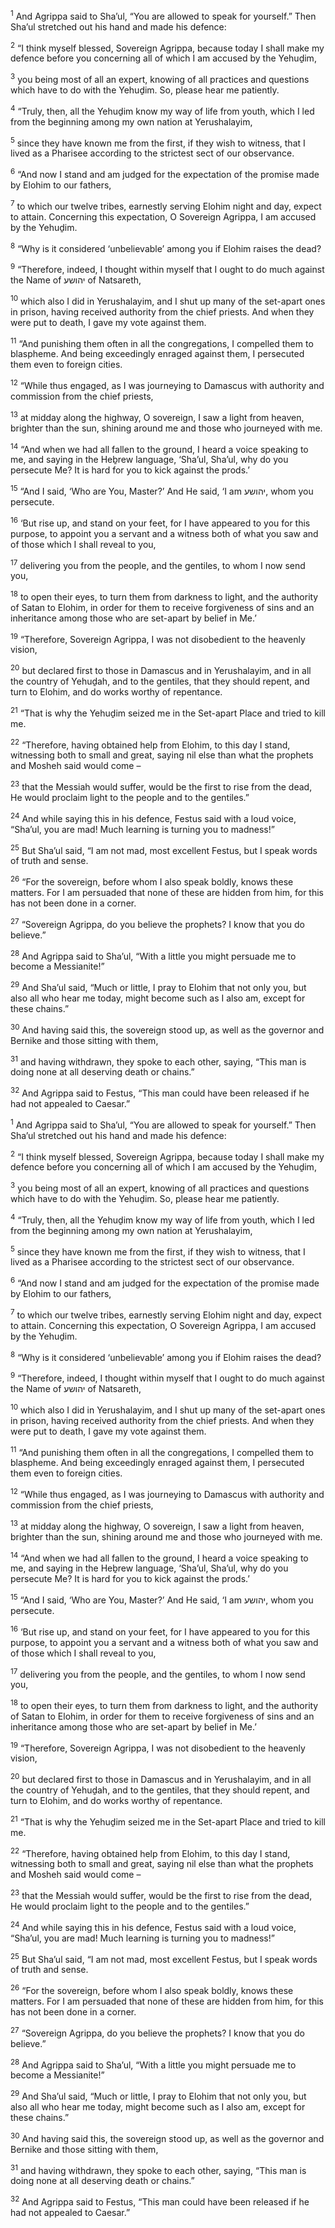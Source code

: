 <sup>1</sup> And Agrippa said to Sha’ul, “You are allowed to speak for yourself.” Then Sha’ul stretched out his hand and made his defence:

<sup>2</sup> “I think myself blessed, Sovereign Agrippa, because today I shall make my defence before you concerning all of which I am accused by the Yehuḏim,

<sup>3</sup> you being most of all an expert, knowing of all practices and questions which have to do with the Yehuḏim. So, please hear me patiently.

<sup>4</sup> “Truly, then, all the Yehuḏim know my way of life from youth, which I led from the beginning among my own nation at Yerushalayim,

<sup>5</sup> since they have known me from the first, if they wish to witness, that I lived as a Pharisee according to the strictest sect of our observance.

<sup>6</sup> “And now I stand and am judged for the expectation of the promise made by Elohim to our fathers,

<sup>7</sup> to which our twelve tribes, earnestly serving Elohim night and day, expect to attain. Concerning this expectation, O Sovereign Agrippa, I am accused by the Yehuḏim.

<sup>8</sup> “Why is it considered ‘unbelievable’ among you if Elohim raises the dead?

<sup>9</sup> “Therefore, indeed, I thought within myself that I ought to do much against the Name of יהושע of Natsareth,

<sup>10</sup> which also I did in Yerushalayim, and I shut up many of the set-apart ones in prison, having received authority from the chief priests. And when they were put to death, I gave my vote against them.

<sup>11</sup> “And punishing them often in all the congregations, I compelled them to blaspheme. And being exceedingly enraged against them, I persecuted them even to foreign cities.

<sup>12</sup> “While thus engaged, as I was journeying to Damascus with authority and commission from the chief priests,

<sup>13</sup> at midday along the highway, O sovereign, I saw a light from heaven, brighter than the sun, shining around me and those who journeyed with me.

<sup>14</sup> “And when we had all fallen to the ground, I heard a voice speaking to me, and saying in the Heḇrew language, ‘Sha’ul, Sha’ul, why do you persecute Me? It is hard for you to kick against the prods.’

<sup>15</sup> “And I said, ‘Who are You, Master?’ And He said, ‘I am יהושע, whom you persecute.

<sup>16</sup> ‘But rise up, and stand on your feet, for I have appeared to you for this purpose, to appoint you a servant and a witness both of what you saw and of those which I shall reveal to you,

<sup>17</sup> delivering you from the people, and the gentiles, to whom I now send you,

<sup>18</sup> to open their eyes, to turn them from darkness to light, and the authority of Satan to Elohim, in order for them to receive forgiveness of sins and an inheritance among those who are set-apart by belief in Me.’

<sup>19</sup> “Therefore, Sovereign Agrippa, I was not disobedient to the heavenly vision,

<sup>20</sup> but declared first to those in Damascus and in Yerushalayim, and in all the country of Yehuḏah, and to the gentiles, that they should repent, and turn to Elohim, and do works worthy of repentance.

<sup>21</sup> “That is why the Yehuḏim seized me in the Set-apart Place and tried to kill me.

<sup>22</sup> “Therefore, having obtained help from Elohim, to this day I stand, witnessing both to small and great, saying nil else than what the prophets and Mosheh said would come –

<sup>23</sup> that the Messiah would suffer, would be the first to rise from the dead, He would proclaim light to the people and to the gentiles.”

<sup>24</sup> And while saying this in his defence, Festus said with a loud voice, “Sha’ul, you are mad! Much learning is turning you to madness!”

<sup>25</sup> But Sha’ul said, “I am not mad, most excellent Festus, but I speak words of truth and sense.

<sup>26</sup> “For the sovereign, before whom I also speak boldly, knows these matters. For I am persuaded that none of these are hidden from him, for this has not been done in a corner.

<sup>27</sup> “Sovereign Agrippa, do you believe the prophets? I know that you do believe.”

<sup>28</sup> And Agrippa said to Sha’ul, “With a little you might persuade me to become a Messianite!”

<sup>29</sup> And Sha’ul said, “Much or little, I pray to Elohim that not only you, but also all who hear me today, might become such as I also am, except for these chains.”

<sup>30</sup> And having said this, the sovereign stood up, as well as the governor and Bernike and those sitting with them,

<sup>31</sup> and having withdrawn, they spoke to each other, saying, “This man is doing none at all deserving death or chains.”

<sup>32</sup> And Agrippa said to Festus, “This man could have been released if he had not appealed to Caesar.”

<sup>1</sup> And Agrippa said to Sha’ul, “You are allowed to speak for yourself.” Then Sha’ul stretched out his hand and made his defence:

<sup>2</sup> “I think myself blessed, Sovereign Agrippa, because today I shall make my defence before you concerning all of which I am accused by the Yehuḏim,

<sup>3</sup> you being most of all an expert, knowing of all practices and questions which have to do with the Yehuḏim. So, please hear me patiently.

<sup>4</sup> “Truly, then, all the Yehuḏim know my way of life from youth, which I led from the beginning among my own nation at Yerushalayim,

<sup>5</sup> since they have known me from the first, if they wish to witness, that I lived as a Pharisee according to the strictest sect of our observance.

<sup>6</sup> “And now I stand and am judged for the expectation of the promise made by Elohim to our fathers,

<sup>7</sup> to which our twelve tribes, earnestly serving Elohim night and day, expect to attain. Concerning this expectation, O Sovereign Agrippa, I am accused by the Yehuḏim.

<sup>8</sup> “Why is it considered ‘unbelievable’ among you if Elohim raises the dead?

<sup>9</sup> “Therefore, indeed, I thought within myself that I ought to do much against the Name of יהושע of Natsareth,

<sup>10</sup> which also I did in Yerushalayim, and I shut up many of the set-apart ones in prison, having received authority from the chief priests. And when they were put to death, I gave my vote against them.

<sup>11</sup> “And punishing them often in all the congregations, I compelled them to blaspheme. And being exceedingly enraged against them, I persecuted them even to foreign cities.

<sup>12</sup> “While thus engaged, as I was journeying to Damascus with authority and commission from the chief priests,

<sup>13</sup> at midday along the highway, O sovereign, I saw a light from heaven, brighter than the sun, shining around me and those who journeyed with me.

<sup>14</sup> “And when we had all fallen to the ground, I heard a voice speaking to me, and saying in the Heḇrew language, ‘Sha’ul, Sha’ul, why do you persecute Me? It is hard for you to kick against the prods.’

<sup>15</sup> “And I said, ‘Who are You, Master?’ And He said, ‘I am יהושע, whom you persecute.

<sup>16</sup> ‘But rise up, and stand on your feet, for I have appeared to you for this purpose, to appoint you a servant and a witness both of what you saw and of those which I shall reveal to you,

<sup>17</sup> delivering you from the people, and the gentiles, to whom I now send you,

<sup>18</sup> to open their eyes, to turn them from darkness to light, and the authority of Satan to Elohim, in order for them to receive forgiveness of sins and an inheritance among those who are set-apart by belief in Me.’

<sup>19</sup> “Therefore, Sovereign Agrippa, I was not disobedient to the heavenly vision,

<sup>20</sup> but declared first to those in Damascus and in Yerushalayim, and in all the country of Yehuḏah, and to the gentiles, that they should repent, and turn to Elohim, and do works worthy of repentance.

<sup>21</sup> “That is why the Yehuḏim seized me in the Set-apart Place and tried to kill me.

<sup>22</sup> “Therefore, having obtained help from Elohim, to this day I stand, witnessing both to small and great, saying nil else than what the prophets and Mosheh said would come –

<sup>23</sup> that the Messiah would suffer, would be the first to rise from the dead, He would proclaim light to the people and to the gentiles.”

<sup>24</sup> And while saying this in his defence, Festus said with a loud voice, “Sha’ul, you are mad! Much learning is turning you to madness!”

<sup>25</sup> But Sha’ul said, “I am not mad, most excellent Festus, but I speak words of truth and sense.

<sup>26</sup> “For the sovereign, before whom I also speak boldly, knows these matters. For I am persuaded that none of these are hidden from him, for this has not been done in a corner.

<sup>27</sup> “Sovereign Agrippa, do you believe the prophets? I know that you do believe.”

<sup>28</sup> And Agrippa said to Sha’ul, “With a little you might persuade me to become a Messianite!”

<sup>29</sup> And Sha’ul said, “Much or little, I pray to Elohim that not only you, but also all who hear me today, might become such as I also am, except for these chains.”

<sup>30</sup> And having said this, the sovereign stood up, as well as the governor and Bernike and those sitting with them,

<sup>31</sup> and having withdrawn, they spoke to each other, saying, “This man is doing none at all deserving death or chains.”

<sup>32</sup> And Agrippa said to Festus, “This man could have been released if he had not appealed to Caesar.”

